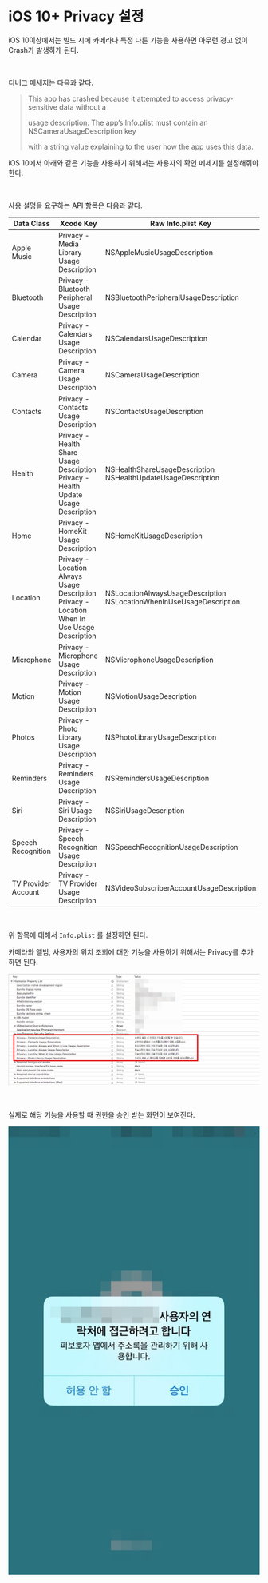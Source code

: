 # iOS 10+ Privacy 설정

iOS 10이상에서는 빌드 시에 카메라나 특정 다른 기능을 사용하면 아무런 경고 없이 Crash가 발생하게 된다.

<br />

디버그 메세지는 다음과 같다.

>This app has crashed because it attempted to access privacy-sensitive data without a 
>
> usage description. The app’s Info.plist must contain an NSCameraUsageDescription key
>
> with a string value explaining to the user how the app uses this data.

iOS 10에서 아래와 같은 기능을 사용하기 위해서는 사용자의 확인 메세지를 설정해줘야 한다.

<br />

사용 설명을 요구하는 API 항목은 다음과 같다.

| Data Class          | Xcode Key                                                    | Raw Info.plist Key                                           |
| ------------------- | ------------------------------------------------------------ | ------------------------------------------------------------ |
| Apple Music         | Privacy - Media Library Usage Description                    | NSAppleMusicUsageDescription                                 |
| Bluetooth           | Privacy - Bluetooth Peripheral Usage Description             | NSBluetoothPeripheralUsageDescription                        |
| Calendar            | Privacy - Calendars Usage Description                        | NSCalendarsUsageDescription                                  |
| Camera              | Privacy - Camera Usage Description                           | NSCameraUsageDescription                                     |
| Contacts            | Privacy - Contacts Usage Description                         | NSContactsUsageDescription                                   |
| Health              | Privacy - Health Share Usage Description<br/>Privacy - Health Update Usage Description | NSHealthShareUsageDescription<br/>NSHealthUpdateUsageDescription |
| Home                | Privacy - HomeKit Usage Description                          | NSHomeKitUsageDescription                                    |
| Location            | Privacy - Location Always Usage Description<br/>Privacy - Location When In Use Usage Description | NSLocationAlwaysUsageDescription<br/>NSLocationWhenInUseUsageDescription |
| Microphone          | Privacy - Microphone Usage Description                       | NSMicrophoneUsageDescription                                 |
| Motion              | Privacy - Motion Usage Description                           | NSMotionUsageDescription                                     |
| Photos              | Privacy - Photo Library Usage Description                    | NSPhotoLibraryUsageDescription                               |
| Reminders           | Privacy - Reminders Usage Description                        | NSRemindersUsageDescription                                  |
| Siri                | Privacy - Siri Usage Description                             | NSSiriUsageDescription                                       |
| Speech Recognition  | Privacy - Speech Recognition Usage Description               | NSSpeechRecognitionUsageDescription                          |
| TV Provider Account | Privacy - TV Provider Usage Description                      | NSVideoSubscriberAccountUsageDescription                     |

<br />

위 항목에 대해서 `Info.plist` 를 설정하면 된다.

카메라와 앨범, 사용자의 위치 조회에 대한 기능을 사용하기 위해서는 Privacy를 추가하면 된다.

![PrivacySetting](../Resource/PrivacySetting.png)

<br/>

실제로 해당 기능을 사용할 때 권한을 승인 받는 화면이 보여진다.

![PrivacyScreenshot](../Resource/PrivacyScreenshot.jpeg)
